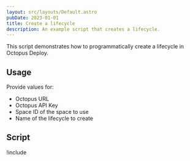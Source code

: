 ```yaml
---
layout: src/layouts/Default.astro
pubDate: 2023-01-01
title: Create a lifecycle
description: An example script that creates a lifecycle.
---
```


This script demonstrates how to programmatically create a lifecycle in Octopus Deploy.

## Usage

Provide values for:

- Octopus URL
- Octopus API Key
- Space ID of the space to use
- Name of the lifecycle to create

## Script

!include <create-a-lifecycle-scripts>
